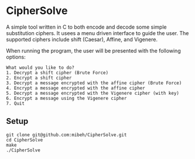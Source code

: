 # CipherSolve
A simple tool written in C to both encode and decode some simple substitution ciphers. It usees a menu driven interface to guide the user. The supported ciphers include shift (Caesar), Affine, and Vigenere.

When running the program, the user will be presented with the following options:

```
What would you like to do?
1. Decrypt a shift cipher (Brute Force)
2. Encrypt a shift cipher
3. Decrypt a message encrypted with the affine cipher (Brute Force)
4. Encrypt a message encrypted with the affine cipher
5. Decrypt a message encrypted with the Vigenere cipher (with key)
6. Encrypt a message using the Vigenere cipher
7. Quit
```

## Setup
```
git clone git@github.com:mibeh/CipherSolve.git
cd CipherSolve
make
./CipherSolve
```
